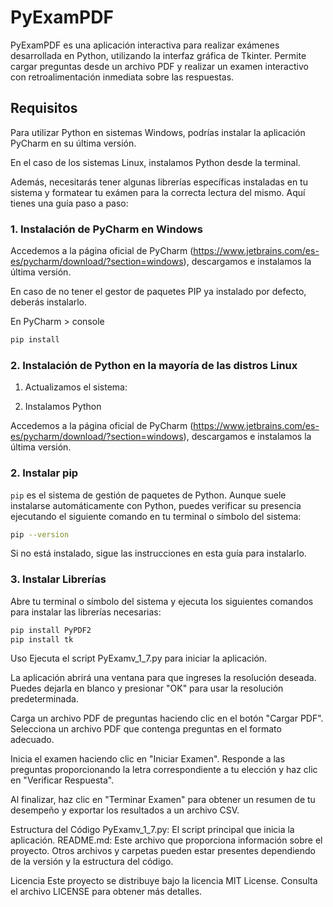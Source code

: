 # PyExamPDF

PyExamPDF es una aplicación interactiva para realizar exámenes desarrollada en Python, utilizando la interfaz gráfica de Tkinter. Permite cargar preguntas desde un archivo PDF y realizar un examen interactivo con retroalimentación inmediata sobre las respuestas.

## Requisitos

Para utilizar Python en sistemas Windows, podrías instalar la aplicación PyCharm en su última versión.

En el caso de los sistemas Linux, instalamos Python desde la terminal.

Además, necesitarás tener algunas librerías específicas instaladas en tu sistema y formatear tu exámen para la correcta lectura del mismo. Aquí tienes una guía paso a paso:

### 1. Instalación de PyCharm en Windows

Accedemos a la página oficial de PyCharm (https://www.jetbrains.com/es-es/pycharm/download/?section=windows), descargamos e instalamos la última versión.

En caso de no tener el gestor de paquetes PIP ya instalado por defecto, deberás instalarlo.

En PyCharm > console
```bash
pip install
```

### 2. Instalación de Python en la mayoría de las distros Linux

1. Actualizamos el sistema:

2. Instalamos Python

Accedemos a la página oficial de PyCharm (https://www.jetbrains.com/es-es/pycharm/download/?section=windows), descargamos e instalamos la última versión.

### 2. Instalar pip

`pip` es el sistema de gestión de paquetes de Python. Aunque suele instalarse automáticamente con Python, puedes verificar su presencia ejecutando el siguiente comando en tu terminal o símbolo del sistema:

```bash
pip --version
```

Si no está instalado, sigue las instrucciones en esta guía para instalarlo.

### 3. Instalar Librerías
Abre tu terminal o símbolo del sistema y ejecuta los siguientes comandos para instalar las librerías necesarias:

```bash
pip install PyPDF2
pip install tk
```

Uso
Ejecuta el script PyExamv_1_7.py para iniciar la aplicación.

La aplicación abrirá una ventana para que ingreses la resolución deseada. Puedes dejarla en blanco y presionar "OK" para usar la resolución predeterminada.

Carga un archivo PDF de preguntas haciendo clic en el botón "Cargar PDF". Selecciona un archivo PDF que contenga preguntas en el formato adecuado.

Inicia el examen haciendo clic en "Iniciar Examen". Responde a las preguntas proporcionando la letra correspondiente a tu elección y haz clic en "Verificar Respuesta".

Al finalizar, haz clic en "Terminar Examen" para obtener un resumen de tu desempeño y exportar los resultados a un archivo CSV.

Estructura del Código
PyExamv_1_7.py: El script principal que inicia la aplicación.
README.md: Este archivo que proporciona información sobre el proyecto.
Otros archivos y carpetas pueden estar presentes dependiendo de la versión y la estructura del código.

Licencia
Este proyecto se distribuye bajo la licencia MIT License. Consulta el archivo LICENSE para obtener más detalles.
